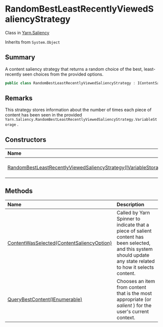 # RandomBestLeastRecentlyViewedSaliencyStrategy

Class in [Yarn.Saliency](/docs/api/csharp/yarn.saliency.md)

Inherits from `System.Object`

## Summary


A content saliency strategy that returns a random choice of the best,
least-recently seen choices from the provided options.


```csharp
public class RandomBestLeastRecentlyViewedSaliencyStrategy : IContentSaliencyStrategy
```

## Remarks


This strategy stores information about the number of times each piece of
content has been seen in the provided  <code>Yarn.Saliency.RandomBestLeastRecentlyViewedSaliencyStrategy.VariableStorage</code> .


## Constructors

|Name|Description|
|:---|:---|
|[RandomBestLeastRecentlyViewedSaliencyStrategy(IVariableStorage)](/docs/api/csharp/yarn.saliency.randombestleastrecentlyviewedsaliencystrategy..ctor.md)|Initializes a new instance of the  <a href="yarn.saliency.randombestleastrecentlyviewedsaliencystrategy.md">RandomBestLeastRecentlyViewedSaliencyStrategy</a>  class.|

## Methods

|Name|Description|
|:---|:---|
|[ContentWasSelected(ContentSaliencyOption)](/docs/api/csharp/yarn.saliency.randombestleastrecentlyviewedsaliencystrategy.contentwasselected.md)|Called by Yarn Spinner to indicate that a piece of salient content has been selected, and this system should update any state related to how it selects content.|
|[QueryBestContent(IEnumerable<ContentSaliencyOption>)](/docs/api/csharp/yarn.saliency.randombestleastrecentlyviewedsaliencystrategy.querybestcontent.md)|Chooses an item from content that is the most appropriate (or <i>salient</i> ) for the user's current context.|


